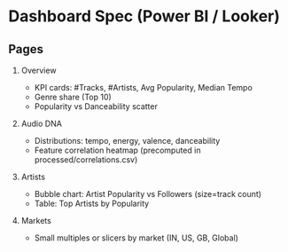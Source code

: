 # Dashboard Spec (Power BI / Looker)

## Pages
1) Overview
   - KPI cards: #Tracks, #Artists, Avg Popularity, Median Tempo
   - Genre share (Top 10)
   - Popularity vs Danceability scatter

2) Audio DNA
   - Distributions: tempo, energy, valence, danceability
   - Feature correlation heatmap (precomputed in processed/correlations.csv)

3) Artists
   - Bubble chart: Artist Popularity vs Followers (size=track count)
   - Table: Top Artists by Popularity

4) Markets
   - Small multiples or slicers by market (IN, US, GB, Global)
